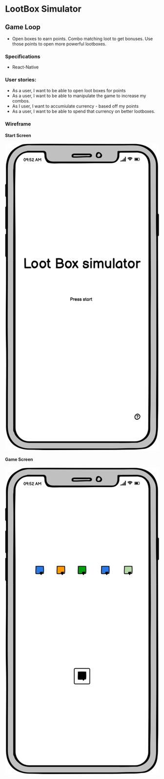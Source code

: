 # LootBox Simulator

## Game Loop
* Open boxes to earn points. Combo matching loot to get bonuses. Use those points to open more powerful lootboxes. 

### Specifications
* React-Native

### User stories: 
* As a user, I want to be able to open loot boxes for points
* As a user, I want to be able to manipulate the game to increase my combos. 
* As I user, I want to accumiulate currency - based off my points
* As a user, I want to be able to spend that currency on better lootboxes. 

### Wireframe
#### Start Screen
![Start Screen](start.png "Start screen")

#### Game Screen
![Game Screen](game.png "game screen")